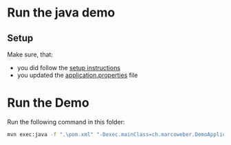 # Run the java demo

## Setup
Make sure, that:
 * you did follow the [setup instructions](../README.md)
 * you updated the [application.properties](src/main/resources/application.properties) file

# Run the Demo
Run the following command in this folder:
```bash
mvn exec:java -f ".\pom.xml" "-Dexec.mainClass=ch.marcoweber.DemoApplication" "-Dexec.cleanupDaemonThreads=false"
```